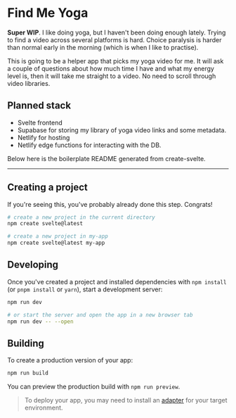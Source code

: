 # Find Me Yoga

**Super WIP**. I like doing yoga, but I haven't been doing enough lately. Trying to find a video across several platforms is hard. Choice paralysis is harder than normal early in the morning (which is when I like to practise).

This is going to be a helper app that picks my yoga video for me. It will ask a couple of questions about how much time I have and what my energy level is, then it will take me straight to a video. No need to scroll through video libraries.

## Planned stack

- Svelte frontend
- Supabase for storing my library of yoga video links and some metadata.
- Netlify for hosting
- Netlify edge functions for interacting with the DB.

Below here is the boilerplate README generated from create-svelte.

----------------

## Creating a project

If you're seeing this, you've probably already done this step. Congrats!

```bash
# create a new project in the current directory
npm create svelte@latest

# create a new project in my-app
npm create svelte@latest my-app
```

## Developing

Once you've created a project and installed dependencies with `npm install` (or `pnpm install` or `yarn`), start a development server:

```bash
npm run dev

# or start the server and open the app in a new browser tab
npm run dev -- --open
```

## Building

To create a production version of your app:

```bash
npm run build
```

You can preview the production build with `npm run preview`.

> To deploy your app, you may need to install an [adapter](https://kit.svelte.dev/docs/adapters) for your target environment.

